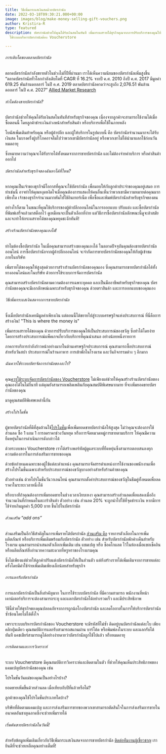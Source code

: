 ```yaml
---
title: วิธีเพิ่มกระแสเงินสดด้วยบัตรกำนัล
date: 2022-03-18T09:30:21.000+00:00
image: images/blog/make-money-selling-gift-vouchers.png
author: Kristira-R
type: featured
description: บัตรกำนัลช่วยให้คุณได้รับเงินสดในทันที เพิ่มกระแสรายได้ธุรกิจคุณจากการปรับบริการของคุณให้เป็นประสบการณ์ของขวัญ
  ใช้ระบบบริหารบัตรกำนัลต้อง Voucherstore

---
```

###### การเติบโตของตลาดบัตรกำนัล

ตลาดบัตรกำนัลกำลังขยายตัวในช่วงไม่กี่ปีที่ผ่านมา เราได้เห็นความนิยมของบัตรกำนัลเพิ่มสูงขึ้น “ตลาดบัตรกำนัลทั่วโลกกำลังเติบโตที่ CAGR ที่ 16.2% จากปี ค.ศ. 2010 ถึงปี ค.ศ. 2017 มีมูลค่า 619.25 พันล้านดอลลาร์ ในปี ค.ศ. 2019 ตลาดบัตรกำนัลคาดว่าจะสูงถึง 2,076.51 พันล้านดอลลาร์ ในปี ค.ศ. 2027” [Allied Market Research](https://www.alliedmarketresearch.com/gift-cards-market)

###### ทำไมต้องขายบัตรกำนัล?

บัตรกำนัลช่วยให้คุณได้รับเงินสดในทันทีสำหรับธุรกิจของคุณ เนื่องจากลูกค้าจะสามารถใช้งานได้เมื่อซื้อตอนนี้ โดยลูกค้าชำระเงินล่วงหน้าสำหรับสินค้า หรือบริการเพื่อใช้ในภายหลัง

โบนัสเพิ่มเติมสำหรับคุณ หรือผู้ค้าปลีก และผู้ให้บริการในรูปแบบนี้ คือ บัตรกำนัลจำนวนมากจะได้รับเงินสด ในบางครั้งผู้บริโภคอาจลืมไปว่าพวกเขามีบัตรกำนัลอยู่ หรือพวกเขาไม่ได้นำมาแลกใช้ก่อนวันหมดอายุ

ซึ่งหมายความว่าคุณจะได้รับรายได้ทั้งหมดจากการขายบัตรกำนัล และไม่ต้องจ่ายค่าบริการ หรือค่าสินค้าออกไป

###### บัตรกำนัลสำหรับธุรกิจของฉันหาได้ที่ไหน?

หากคุณเป็นเจ้าของธุรกิจมีโอกาสที่คุณจะใช้บัตรกำนัล เพื่อมอบให้กับลูกค้าประจำของคุณอยู่เสมอ การทำเช่นนี้ อาจทำให้คุณหงุดหงิดใจเมื่อคุณต้องการแสดงให้คนอื่นเห็นว่าพวกเขามีความหมายต่อคุณมากเพียงใด เจ้าของธุรกิจจำนวนมากหันไปใช้อินเทอร์เน็ต เพื่อซื้อและพิมพ์บัตรกำนัลสำหรับธุรกิจของตน

อย่างไรก็ตาม ในขณะที่คุณใช้บริการของผู้ค้าปลีกออนไลน์ในการออกแบบ ปรับแต่ง และซื้อบัตรกำนัล ที่พิมพ์เสร็จแล้วมาสต็อกไว้ ดูเหมือนจะเป็นตัวเลือกที่ง่าย แต่วิธีการซื้อบัตรกำนัลลักษณะนี้ดูจะล้าสมัยและจะทำให้กระแสรายได้ของคุณหยุดชะงักทันที!

###### สร้างร้านบัตรกำนัลของคุณเองได้!

ทำไมต้องซื้อบัตรกำนัล ในเมื่อคุณสามารถสร้างของคุณเองได้ ในตลาดปัจจุบันคุณต้องขายบัตรกำนัลออนไลน์ การซื้อบัตรกำนัลจากผู้ค้าปลีกออนไลน์ จะจำกัดการขายบัตรกำนัลของคุณให้กับผู้เข้าชมภายในบริษัท

เพิ่มรายได้ของคุณให้สูงสุดด้วยการสร้างร้านบัตรกำนัลของคุณเอง ซึ่งคุณสามารถขายบัตรกำนัลได้ทั้งทางออนไลน์และในบริษัท ด้วยการใช้ระบบการจัดการบัตรกำนัล

คุณสามารถสร้างบัตรกำนัลตามความต้องการเฉพาะบุคคล และเป็นมืออาชีพสำหรับธุรกิจของคุณ บัตรกำนัลของคุณจะมีเอกลักษณ์เฉพาะสำหรับธุรกิจของคุณ ด้วยตราสินค้า และการออกแบบของคุณเอง

###### วิธีเพิ่มกระแสเงินสดจากการขายบัตรกำนัล

ซึ่งเมื่อบัตรกำนัลเคยมีมูลค่าเพียงเงิน แต่ตอนนี้ได้ขยายไปสู่ระบบเศรษฐกิจแห่งประสบการณ์ ที่นี่คือการสร้างเงิน! "This is where the money is"

เพิ่มกระแสรายได้ของคุณ ด้วยการปรับบริการของคุณให้เป็นประสบการณ์ของขวัญ ซึ่งทำได้โดยง่าย โดยการสร้างประสบการณ์แพ็คเกจเกี่ยวกับบริการที่คุณนำเสนอ อย่างน้อยหนึ่งรายการ

ภาคการบริการกำลังก้าวหน้าอย่างมากในด้านเศรษฐกิจประสบการณ์ คุณสามารถซื้อประสบการณ์สำหรับวันสปา ประสบการณ์ในร้านอาหาร การเข้าพักในโรงแรม และวันกิจกรรมต่าง ๆ อีกมาก

###### ฉันควรใช้ระบบบัตรจัดการกำนัลของอะไร?

คุณ[ควรใช้ระบบจัดการบัตรกำนัลของ Voucherstore](/) ไม่เพียงแต่ช่วยให้คุณสร้างร้านบัตรกำนัลของคุณเองได้ในไม่กี่นาที แต่คุณยังสามารถเพลิดเพลินกับคุณสมบัติพิเศษมากมาย ที่จะเพิ่มยอดขายบัตรกำนัลของคุณ

มาดูคุณสมบัติพิเศษเหล่านี้กัน

###### สร้างโปรโมชั่น

ผู้ขายบัตรกำนัลที่ดีที่สุดล้วนใช้[โปรโมชั่น](blog/how-to-promote-gift-vouchers/)เพื่อเพิ่มยอดขายบัตรกำนัลให้สูงสุด ไม่ว่าคุณจะต้องการใช้ส่วนลด ซื้อ  1 แถม 1 การลดราคาช่วงวันหยุด หรือการจัดหมวดหมู่การขายตามบริการ ให้คุณมีความยืดหยุ่นในการดำเนินการดังกล่าวได้

ด้วยระบบของ Voucherstore เราได้สร้างพอร์ทัลผู้ดูแลระบบที่ยืดหยุ่นซึ่งสามารถตอบสนองทุกความต้องการในการส่งเสริมการขายของคุณ

ด้วยข้อกำหนดเฉพาะของผู้ใช้แต่ละตำแหน่ง คุณสามารถจัดสรรตำแหน่งการใช้งานของพนักงานเพื่อสร้างโปรโมชั่นเฉพาะสำหรับประสบการณ์ของขวัญบางอย่างสำหรับร้านค้าของคุณ

ตัวอย่างเช่น ด้วยโปรโมชั่นวันวาเลนไทน์ คุณสามารถตั้งค่าประสบการณ์ของขวัญในธีมคู่ทั้งหมดเพื่อลดราคาในระยะเวลาหนึ่งได้

หรือบางทีถ้าคุณต้องการเพิ่มยอดขายในช่วงเวลาเงียบเหงา คุณสามารถสร้างส่วนลดเพื่อแสดงเมื่อถึงจำนวนเงินที่กำหนดในตะกร้าสินค้า ตัวอย่าง เช่น ส่วนลด 20% จะถูกนำไปใช้ที่จุดชำระเงิน หากมีการใช้จ่ายเกินมูลค่า 5,000 บาท ขึ้นไปในบัตรกำนัล

###### ส่วนเสริม “add ons”

ส่วนเสริมเป็นอีกวิธีสำคัญในการเพิ่มรายได้บัตรกำนัล [ส่วนเสริม คือ](blog/gift-voucher-cross-sell/) รายการตัวเลือกในการเพิ่มผลิตภัณฑ์ หรือบริการเพิ่มเติมพร้อมกับบัตรกำนัล ตัวอย่าง เช่น สำหรับบัตรกำนัลพักค้างคืนสำหรับโรงแรม คุณสามารถนำเสนอตัวเลือกเพิ่มเติม เช่น แชมเปญ หรือ ช็อคโกแลต ไว้ในห้องเมื่อแขกเช็คอิน หรือผลิตภัณฑ์สิ่งอำนวยความสะดวกที่หรูหราของโรงแรมคุณ

ซึ่งไม่เพียงแต่ช่วยให้ลูกค้าปรับแต่งบัตรกำนัลให้เป็นส่วนตัว แต่ยังสร้างรายได้เพิ่มเติมจากการขายแต่ละครั้งโดยมีค่าใช้จ่ายเพิ่มเติมเพียงเล็กน้อยสำหรับธุรกิจ

###### การแลกรับบัตรกำนัล

การแลกบัตรกำนัลเป็นสิ่งสำคัญมาก ในการใช้ระบบบัตรกำนัล ที่มีความสามารถ พนักงานที่หน้าเคาน์เตอร์บริการจะต้องสามารถระบุ และแลกบัตรกำนัลได้อย่างรวดเร็ว และมีประสิทธิภาพ

วิธีนี้ช่วยให้ธุรกิจของคุณปลอดภัยจากการถูกฉ้อโกงบัตรกำนัล และลดโอกาสในการให้บริการบัตรกำนัลซ้ำซ้อนโดยไม่ได้ตั้งใจ

เพราะระบบบริหารบัตรกำนัลของ Voucherstore จะมีรหัสที่ไม่ซ้ำ ติดอยู่บนบัตรกำนัลแต่ละใบ เพียงคลิกปุ่มเดียว คุณสมบัติการแลกรับสามารถสแกนผ่าน บาร์โค้ด หรือพิมพ์ลงในระบบ และแลกรับได้ทันที แคชเชียร์สามารถดูได้อย่างง่ายดายว่าบัตรกำนัลถูกใช้ไปแล้ว หรือหมดอายุ

###### การติดตามและการวิเคราะห์

ระบบ Voucherstore มีคุณสมบัติการวิเคราะห์และติดตามในตัว ที่ช่วยให้คุณเห็นประสิทธิภาพของแคมเปญบัตรกำนัลของคุณ เช่น

โปรโมชั่นวันแม่ของคุณเป็นอย่างไรบ้าง?

ยอดขายเพิ่มขึ้นด้วยส่วนลด เมื่อเทียบกับปีที่แล้วหรือไม่?

ลูกค้าของคุณใช้โปรโมชั่นประเภทใดบ้าง?

บริษัทที่ติดตามแคมเปญ และการส่งเสริมการขายของพวกเขาสามารถตัดสินใจในการส่งเสริมการขายในอนาคตอันชาญฉลาดซึ่งจะช่วยเพิ่มรายได้

###### เริ่มต้นขายบัตรกำนัลในวันนี้!

สำหรับข้อมูลเพิ่มเติมเกี่ยวกับวิธีเพิ่มกระแสเงินสดจากการขายบัตรกำนัล [ติดต่อทีมงานผู้เชี่ยวชาญ](contact/) เรายินดีที่จะช่วยเหลือคุณอย่างเต็มที่!